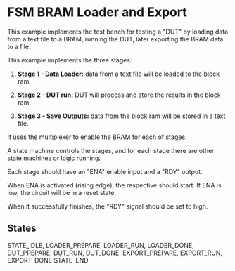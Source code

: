# FSM BRAM Loader and Export

This example implements the test bench for testing a "DUT"
by loading data from a text file to a BRAM, 
running the DUT, 
later exporting the BRAM data to a file.

This example implements the three stages:

1. **Stage 1 - Data Loader:** data from a text file will be loaded to the block ram.

2. **Stage 2 - DUT run:** DUT will process and store the results in the block ram.

3. **Stage 3 - Save Outputs:** data from the block ram will be stored in a text file.

It uses the multiplexer to enable the BRAM for each of stages.

A state machine controls the stages, and for each stage there are 
other state machines or logic running.


Each stage should have an "ENA" enable input and a "RDY" output.

When ENA is activated (rising edge), the respective should start. 
If ENA is low, the circuit will be in a reset state.

When it successfully finishes, the "RDY" signal should be set to high.


## States

STATE_IDLE, 
LOADER_PREPARE, LOADER_RUN, LOADER_DONE,
DUT_PREPARE, DUT_RUN, DUT_DONE,
EXPORT_PREPARE, EXPORT_RUN, EXPORT_DONE
STATE_END
